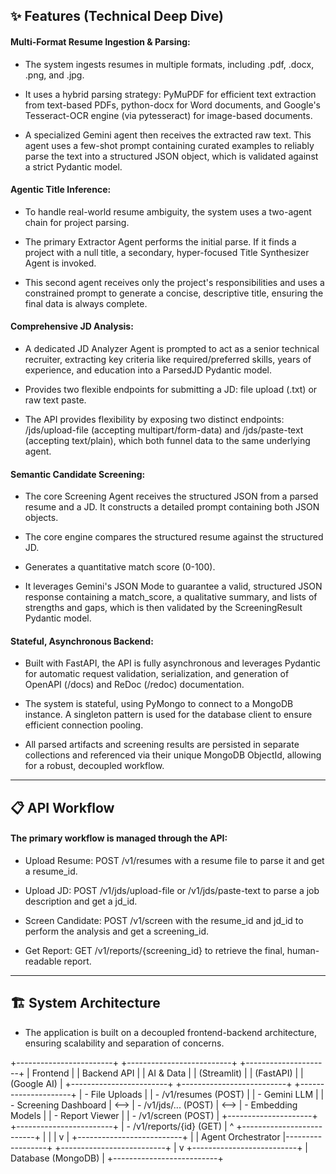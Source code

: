 ## ✨ Features (Technical Deep Dive)
#### Multi-Format Resume Ingestion & Parsing:

- The system ingests resumes in multiple formats, including .pdf, .docx, .png, and .jpg.

- It uses a hybrid parsing strategy: PyMuPDF for efficient text extraction from text-based PDFs, python-docx for Word documents, and Google's Tesseract-OCR engine (via pytesseract) for image-based documents.

- A specialized Gemini agent then receives the extracted raw text. This agent uses a few-shot prompt containing curated examples to reliably parse the text into a structured JSON object, which is validated against a strict Pydantic model.

#### Agentic Title Inference:

- To handle real-world resume ambiguity, the system uses a two-agent chain for project parsing.

- The primary Extractor Agent performs the initial parse. If it finds a project with a null title, a secondary, hyper-focused Title Synthesizer Agent is invoked.

- This second agent receives only the project's responsibilities and uses a constrained prompt to generate a concise, descriptive title, ensuring the final data is always complete.

#### Comprehensive JD Analysis:

- A dedicated JD Analyzer Agent is prompted to act as a senior technical recruiter, extracting key criteria like required/preferred skills, years of experience, and education into a ParsedJD Pydantic model.

- Provides two flexible endpoints for submitting a JD: file upload (.txt) or raw text paste.

- The API provides flexibility by exposing two distinct endpoints: /jds/upload-file (accepting multipart/form-data) and /jds/paste-text (accepting text/plain), which both funnel data to the same underlying agent.

#### Semantic Candidate Screening:

- The core Screening Agent receives the structured JSON from a parsed resume and a JD. It constructs a detailed prompt containing both JSON objects.

- The core engine compares the structured resume against the structured JD.

- Generates a quantitative match score (0-100).
  
- It leverages Gemini's JSON Mode to guarantee a valid, structured JSON response containing a match_score, a qualitative summary, and lists of strengths and gaps, which is then validated by the ScreeningResult Pydantic model.

#### Stateful, Asynchronous Backend:

- Built with FastAPI, the API is fully asynchronous and leverages Pydantic for automatic request validation, serialization, and generation of OpenAPI (/docs) and ReDoc (/redoc) documentation.

- The system is stateful, using PyMongo to connect to a MongoDB instance. A singleton pattern is used for the database client to ensure efficient connection pooling.

- All parsed artifacts and screening results are persisted in separate collections and referenced via their unique MongoDB ObjectId, allowing for a robust, decoupled workflow.
---
## 📋 API Workflow
#### The primary workflow is managed through the API:

- Upload Resume: POST /v1/resumes with a resume file to parse it and get a resume_id.

- Upload JD: POST /v1/jds/upload-file or /v1/jds/paste-text to parse a job description and get a jd_id.

- Screen Candidate: POST /v1/screen with the resume_id and jd_id to perform the analysis and get a screening_id.

- Get Report: GET /v1/reports/{screening_id} to retrieve the final, human-readable report.

---

## 🏗️ System Architecture
- The application is built on a decoupled frontend-backend architecture, ensuring scalability and separation of concerns.

+------------------------+        +--------------------------+        +---------------------+
|   Frontend             |        |      Backend API         |        |     AI & Data       |
|  (Streamlit)           |        |       (FastAPI)          |        |       (Google AI)   |
+------------------------+        +--------------------------+        +---------------------+
| - File Uploads         |        | - /v1/resumes (POST)     |        | - Gemini LLM        |
| - Screening Dashboard  |  <-->  | - /v1/jds/... (POST)     |  <-->  | - Embedding Models  |
| - Report Viewer        |        | - /v1/screen (POST)      |        +---------------------+
+------------------------+        | - /v1/reports/{id} (GET) |                  ^
                                  +--------------------------+                  |
                                               |                                |
                                               v                                |
                                  +--------------------------+                  |
                                  |     Agent Orchestrator   |------------------+
                                  +--------------------------+
                                               |
                                               v
                                  +--------------------------+
                                  |    Database (MongoDB)    |
                                  +--------------------------+
